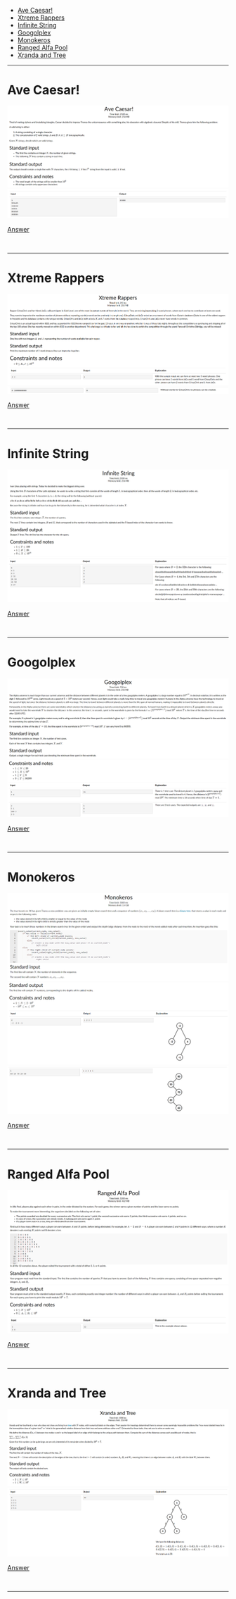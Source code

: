- [Ave Caesar!](#Ave-Caesar!)
- [Xtreme Rappers](#Xtreme-Rappers)
- [Infinite String](#Infinite-String)
- [Googolplex](#Googolplex)
- [Monokeros](#Monokeros)
- [Ranged Alfa Pool](#Ranged-Alfa-Pool)
- [Xranda and Tree](#Xranda-and-Tree)

<hr>

# Ave Caesar!

![Alt text](Images/Ave%20Caesar%201.png)
![Alt text](Images/Ave%20Caesar%202.png)

[Answer](Codes/avecaesar.py)

<br/><hr>

# Xtreme Rappers

![Alt text](Images/Xtreme%20Rappers%201.png)
![Alt text](Images/Xtreme%20Rappers%202.png)

[Answer](Codes/xtremerappers.py)

<br/><hr>

# Infinite String

![Alt text](Images/Infinite%20String%201.png)
![Alt text](Images/Infinite%20String%202.png)

[Answer](Codes/infinitestring.py)

<br/><hr>

# Googolplex

![Alt text](Images/Googolplex%201.png)
![Alt text](Images/Googolplex%202.png)

[Answer](Codes/googolplex.py)

<br/><hr>

# Monokeros

![Alt text](Images/Monokeros%201.png)
![Alt text](Images/Monokeros%202.png)
![Alt text](Images/Monokeros%203.png)

[Answer](Codes/monokeros.py)

<br/><hr>

# Ranged Alfa Pool

![Alt text](Images/Ranged%20Alfa%20Pool%201.png)
![Alt text](Images/Ranged%20Alfa%20Pool%202.png)

[Answer](Codes/rangedalfapool.py)

<br/><hr>

# Xranda and Tree

![Alt text](Images/Xranda%20and%20Tree%201.png)
![Alt text](Images/Xranda%20and%20Tree%202.png)

[Answer](Codes/xranda.py)

<br/><hr>